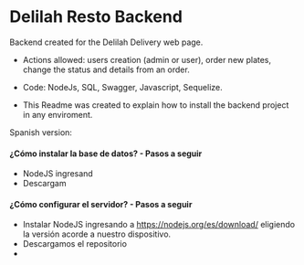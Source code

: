 # Delilah Resto Backend
Backend created for the Delilah Delivery web page. 
- Actions allowed: users creation (admin or user), order new plates, change the status and details from an order.
- Code: NodeJs, SQL, Swagger, Javascript, Sequelize.

- This Readme was created to explain how to install the backend project in any enviroment.

Spanish version:
#### ¿Cómo instalar la base de datos? - Pasos a seguir
- NodeJS ingresand
- Descargam


#### ¿Cómo configurar el servidor? - Pasos a seguir
- Instalar NodeJS ingresando a https://nodejs.org/es/download/ eligiendo la versión acorde a nuestro dispositivo.
- Descargamos el repositorio
-
